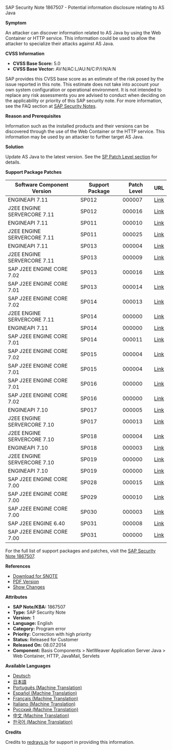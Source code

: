 SAP Security Note 1867507 - Potential information disclosure relating to AS Java

**Symptom**

An attacker can discover information related to AS Java by using the Web Container or HTTP service. This information could be used to allow the attacker to specialize their attacks against AS Java.

**CVSS Information**

- **CVSS Base Score:** 5.0
- **CVSS Base Vector:** AV:N/AC:L/AU:N/C:P/I:N/A:N

SAP provides this CVSS base score as an estimate of the risk posed by the issue reported in this note. This estimate does not take into account your own system configuration or operational environment. It is not intended to replace any risk assessments you are advised to conduct when deciding on the applicability or priority of this SAP security note. For more information, see the FAQ section at [SAP Security Notes](https://service.sap.com/securitynotes/).

**Reason and Prerequisites**

Information such as the installed products and their versions can be discovered through the use of the Web Container or the HTTP service. This information may be used by an attacker to further target AS Java.

**Solution**

Update AS Java to the latest version. See the [SP Patch Level section](https://me.sap.com/notes/0001867507/E) for details.

**Support Package Patches**

| Software Component Version          | Support Package | Patch Level | URL                                                                                                                                               |
|-------------------------------------|-----------------|-------------|---------------------------------------------------------------------------------------------------------------------------------------------------|
| ENGINEAPI 7.11                      | SP012           | 000007      | [Link](https://me.sap.com/sap/support/swdc/notes?cvnr=01200314690200006917&support_package=SP012&patch_level=000007)                            |
| J2EE ENGINE SERVERCORE 7.11         | SP012           | 000016      | [Link](https://me.sap.com/sap/support/swdc/notes?cvnr=01200314690200006908&support_package=SP012&patch_level=000016)                            |
| ENGINEAPI 7.11                      | SP011           | 000010      | [Link](https://me.sap.com/sap/support/swdc/notes?cvnr=01200314690200006917&support_package=SP011&patch_level=000010)                            |
| J2EE ENGINE SERVERCORE 7.11         | SP011           | 000025      | [Link](https://me.sap.com/sap/support/swdc/notes?cvnr=01200314690200006908&support_package=SP011&patch_level=000025)                            |
| ENGINEAPI 7.11                      | SP013           | 000004      | [Link](https://me.sap.com/sap/support/swdc/notes?cvnr=01200314690200006917&support_package=SP013&patch_level=000004)                            |
| J2EE ENGINE SERVERCORE 7.11         | SP013           | 000009      | [Link](https://me.sap.com/sap/support/swdc/notes?cvnr=01200314690200006908&support_package=SP013&patch_level=000009)                            |
| SAP J2EE ENGINE CORE 7.02            | SP013           | 000016      | [Link](https://me.sap.com/sap/support/swdc/notes?cvnr=01200615320200012550&support_package=SP013&patch_level=000016)                            |
| SAP J2EE ENGINE CORE 7.01            | SP013           | 000014      | [Link](https://me.sap.com/sap/support/swdc/notes?cvnr=01200615320200010876&support_package=SP013&patch_level=000014)                            |
| SAP J2EE ENGINE CORE 7.02            | SP014           | 000013      | [Link](https://me.sap.com/sap/support/swdc/notes?cvnr=01200615320200012550&support_package=SP014&patch_level=000013)                            |
| J2EE ENGINE SERVERCORE 7.11         | SP014           | 000000      | [Link](https://me.sap.com/sap/support/swdc/notes?cvnr=01200314690200006908&support_package=SP014&patch_level=000000)                            |
| ENGINEAPI 7.11                      | SP014           | 000000      | [Link](https://me.sap.com/sap/support/swdc/notes?cvnr=01200314690200006917&support_package=SP014&patch_level=000000)                            |
| SAP J2EE ENGINE CORE 7.01            | SP014           | 000011      | [Link](https://me.sap.com/sap/support/swdc/notes?cvnr=01200615320200010876&support_package=SP014&patch_level=000011)                            |
| SAP J2EE ENGINE CORE 7.02            | SP015           | 000004      | [Link](https://me.sap.com/sap/support/swdc/notes?cvnr=01200615320200012550&support_package=SP015&patch_level=000004)                            |
| SAP J2EE ENGINE CORE 7.01            | SP015           | 000004      | [Link](https://me.sap.com/sap/support/swdc/notes?cvnr=01200615320200010876&support_package=SP015&patch_level=000004)                            |
| SAP J2EE ENGINE CORE 7.01            | SP016           | 000000      | [Link](https://me.sap.com/sap/support/swdc/notes?cvnr=01200615320200010876&support_package=SP016&patch_level=000000)                            |
| SAP J2EE ENGINE CORE 7.02            | SP016           | 000000      | [Link](https://me.sap.com/sap/support/swdc/notes?cvnr=01200615320200012550&support_package=SP016&patch_level=000000)                            |
| ENGINEAPI 7.10                      | SP017           | 000005      | [Link](https://me.sap.com/sap/support/swdc/notes?cvnr=01200615320200008195&support_package=SP017&patch_level=000005)                            |
| J2EE ENGINE SERVERCORE 7.10         | SP017           | 000013      | [Link](https://me.sap.com/sap/support/swdc/notes?cvnr=01200314690200004736&support_package=SP017&patch_level=000013)                            |
| J2EE ENGINE SERVERCORE 7.10         | SP018           | 000004      | [Link](https://me.sap.com/sap/support/swdc/notes?cvnr=01200314690200004736&support_package=SP018&patch_level=000004)                            |
| ENGINEAPI 7.10                      | SP018           | 000003      | [Link](https://me.sap.com/sap/support/swdc/notes?cvnr=01200615320200008195&support_package=SP018&patch_level=000003)                            |
| J2EE ENGINE SERVERCORE 7.10         | SP019           | 000000      | [Link](https://me.sap.com/sap/support/swdc/notes?cvnr=01200314690200004736&support_package=SP019&patch_level=000000)                            |
| ENGINEAPI 7.10                      | SP019           | 000000      | [Link](https://me.sap.com/sap/support/swdc/notes?cvnr=01200615320200008195&support_package=SP019&patch_level=000000)                            |
| SAP J2EE ENGINE CORE 7.00            | SP028           | 000015      | [Link](https://me.sap.com/sap/support/swdc/notes?cvnr=01200314690200004228&support_package=SP028&patch_level=000015)                            |
| SAP J2EE ENGINE CORE 7.00            | SP029           | 000010      | [Link](https://me.sap.com/sap/support/swdc/notes?cvnr=01200314690200004228&support_package=SP029&patch_level=000010)                            |
| SAP J2EE ENGINE CORE 7.00            | SP030           | 000003      | [Link](https://me.sap.com/sap/support/swdc/notes?cvnr=01200314690200004228&support_package=SP030&patch_level=000003)                            |
| SAP J2EE ENGINE 6.40                 | SP031           | 000008      | [Link](https://me.sap.com/sap/support/swdc/notes?cvnr=01200615320200006685&support_package=SP031&patch_level=000008)                            |
| SAP J2EE ENGINE CORE 7.00            | SP031           | 000000      | [Link](https://me.sap.com/sap/support/swdc/notes?cvnr=01200314690200004228&support_package=SP031&patch_level=000000)                            |

For the full list of support packages and patches, visit the [SAP Security Note 1867507](https://me.sap.com/notes/0001867507/E).

**References**

- [Download for SNOTE](https://notesdownloads.sap.com/note/0040000017822492017)
- [PDF Version](https://userapps.support.sap.com/sap/support/sfm/notes/print/0001867507?language=en-US&token=A9711C4F543AFCD7FE3164741C0E61ED)
- [Show Changes](https://me.sap.com/notesLatestChanges/0001867507/E/diff)

**Attributes**

- **SAP Note/KBA:** 1867507
- **Type:** SAP Security Note
- **Version:** 1
- **Language:** English
- **Category:** Program error
- **Priority:** Correction with high priority
- **Status:** Released for Customer
- **Released On:** 08.07.2014
- **Component:** Basis Components > NetWeaver Application Server Java > Web Container, HTTP, JavaMail, Servlets

**Available Languages**

- [Deutsch](https://me.sap.com/notes/0001867507/D)
- [日本語](https://me.sap.com/notes/0001867507/J)
- [Português (Machine Translation)](https://me.sap.com/notes/0001867507/P)
- [Español (Machine Translation)](https://me.sap.com/notes/0001867507/S)
- [Français (Machine Translation)](https://me.sap.com/notes/0001867507/F)
- [Italiano (Machine Translation)](https://me.sap.com/notes/0001867507/I)
- [Русский (Machine Translation)](https://me.sap.com/notes/0001867507/R)
- [中文 (Machine Translation)](https://me.sap.com/notes/0001867507/1)
- [한국어 (Machine Translation)](https://me.sap.com/notes/0001867507/3)

**Credits**

Credits to [redrays.io](https://redrays.io) for support in providing this information.
